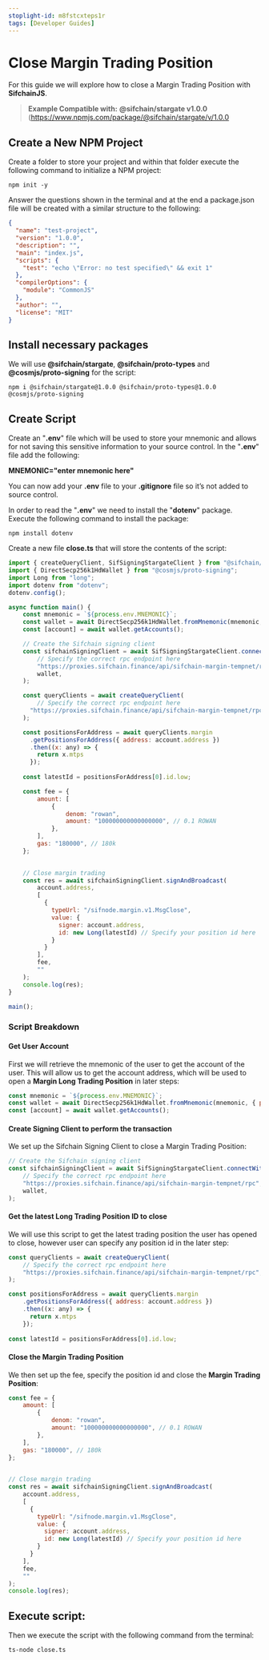 ```yaml
---
stoplight-id: m8fstcxteps1r
tags: [Developer Guides]
---
```


# Close Margin Trading Position

For this guide we will explore how to close a Margin Trading Position with **SifchainJS**.

> **Example Compatible with:**  **@sifchain/stargate v1.0.0** (https://www.npmjs.com/package/@sifchain/stargate/v/1.0.0

## Create a New NPM Project
Create a folder to store your project and within that folder execute the following command to initialize a NPM project:

`npm init -y`

Answer the questions shown in the terminal and at the end a package.json file will be created with a similar structure to the following:

```json
{
  "name": "test-project",
  "version": "1.0.0",
  "description": "",
  "main": "index.js",
  "scripts": {
    "test": "echo \"Error: no test specified\" && exit 1"
  },
  "compilerOptions": {
    "module": "CommonJS"
  },
  "author": "",
  "license": "MIT"
}
```

## Install necessary packages
We will use **@sifchain/stargate**, **@sifchain/proto-types** and **@cosmjs/proto-signing** for the script:

`npm i @sifchain/stargate@1.0.0 @sifchain/proto-types@1.0.0 @cosmjs/proto-signing`

## Create Script
Create an "**.env**" file which will be used to store your mnemonic and allows for not saving this sensitive information to your source control. In the "**.env**" file add the following:

**MNEMONIC="enter mnemonic here"**


You can now add your **.env** file to your **.gitignore** file so it’s not added to source control.

In order to read the "**.env**" we need to install the "**dotenv**" package. Execute the following command to install the package:

`npm install dotenv`

Create a new file **close.ts** that will store the contents of the script:

```js
import { createQueryClient, SifSigningStargateClient } from "@sifchain/stargate";
import { DirectSecp256k1HdWallet } from "@cosmjs/proto-signing";
import Long from "long";
import dotenv from "dotenv";
dotenv.config();

async function main() {
    const mnemonic = `${process.env.MNEMONIC}`;
    const wallet = await DirectSecp256k1HdWallet.fromMnemonic(mnemonic, { prefix: "sif" });
    const [account] = await wallet.getAccounts();

    // Create the Sifchain signing client
    const sifchainSigningClient = await SifSigningStargateClient.connectWithSigner(
        // Specify the correct rpc endpoint here
        "https://proxies.sifchain.finance/api/sifchain-margin-tempnet/rpc",
        wallet,
    );

    const queryClients = await createQueryClient(
        // Specify the correct rpc endpoint here
      "https://proxies.sifchain.finance/api/sifchain-margin-tempnet/rpc",
    );

    const positionsForAddress = await queryClients.margin
      .getPositionsForAddress({ address: account.address })
      .then((x: any) => {
        return x.mtps
      });
    
    const latestId = positionsForAddress[0].id.low;

    const fee = {
        amount: [
            {
                denom: "rowan",
                amount: "100000000000000000", // 0.1 ROWAN
            },
        ],
        gas: "180000", // 180k
    };

    
    // Close margin trading
    const res = await sifchainSigningClient.signAndBroadcast(
        account.address,
        [
          {
            typeUrl: "/sifnode.margin.v1.MsgClose",
            value: {
              signer: account.address,
              id: new Long(latestId) // Specify your position id here
            }
          }
        ],
        fee,
        ""
    );
    console.log(res);
}

main();
```

### Script Breakdown

#### Get User Account
First we will retrieve the mnemonic of the user to get the account of the user. This will allow us to get the account address, which will be used to open a **Margin Long Trading Position** in later steps:

```js
const mnemonic = `${process.env.MNEMONIC}`;
const wallet = await DirectSecp256k1HdWallet.fromMnemonic(mnemonic, { prefix: "sif" });
const [account] = await wallet.getAccounts();
```

#### Create Signing Client to perform the transaction
We set up the Sifchain Signing Client to close a Margin Trading Position:

```js
// Create the Sifchain signing client
const sifchainSigningClient = await SifSigningStargateClient.connectWithSigner(
    // Specify the correct rpc endpoint here
    "https://proxies.sifchain.finance/api/sifchain-margin-tempnet/rpc",
    wallet,
);
```

#### Get the latest Long Trading Position ID to close
We will use this script to get the latest trading position the user has opened to close, however user can specify any position id in the later step:

```js
const queryClients = await createQueryClient(
    // Specify the correct rpc endpoint here
    "https://proxies.sifchain.finance/api/sifchain-margin-tempnet/rpc",
);

const positionsForAddress = await queryClients.margin
    .getPositionsForAddress({ address: account.address })
    .then((x: any) => {
      return x.mtps
    });
    
const latestId = positionsForAddress[0].id.low;
```

#### Close the Margin Trading Position
We then set up the fee, specify the position id and close the **Margin Trading Position**:

```js
const fee = {
    amount: [
        {
            denom: "rowan",
            amount: "100000000000000000", // 0.1 ROWAN
        },
    ],
    gas: "180000", // 180k
};

    
// Close margin trading
const res = await sifchainSigningClient.signAndBroadcast(
    account.address,
    [
      {
        typeUrl: "/sifnode.margin.v1.MsgClose",
        value: {
          signer: account.address,
          id: new Long(latestId) // Specify your position id here
        }
      }
    ],
    fee,
    ""
);
console.log(res);
```

## Execute script:
Then we execute the script with the following command from the terminal:

`ts-node close.ts`


